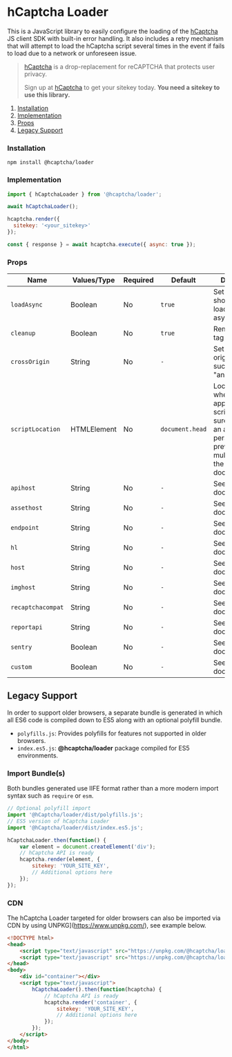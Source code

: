 # hCaptcha Loader

This is a JavaScript library to easily configure the loading of the [hCaptcha](https://www.hcaptcha.com) JS client SDK with built-in error handling. It also includes a retry mechanism that will attempt to load the hCaptcha script several times in the event if fails to load due to a network or unforeseen issue.

> [hCaptcha](https://www.hcaptcha.com) is a drop-replacement for reCAPTCHA that protects user privacy.
>
> Sign up at [hCaptcha](https://www.hcaptcha.com) to get your sitekey today. **You need a sitekey to use this library.**

1. [Installation](#installation)
2. [Implementation](#implementation)
3. [Props](#props)
3. [Legacy Support](#legacy-support)

### Installation
```
npm install @hcaptcha/loader
```

### Implementation

```js
import { hCaptchaLoader } from '@hcaptcha/loader';

await hCaptchaLoader();

hcaptcha.render({
  sitekey: '<your_sitekey>'
});

const { response } = await hcaptcha.execute({ async: true });
```

### Props
| Name              | Values/Type | Required | Default         | Description                                                                                                                                               |
|-------------------|-------------|----------|-----------------|-----------------------------------------------------------------------------------------------------------------------------------------------------------|
| `loadAsync`       | Boolean     | No       | `true`          | Set if the script should be loaded asynchronously.                                                                                                        |
| `cleanup`         | Boolean     | No       | `true`          | Remove script tag after setup.                                                                                                                            |
| `crossOrigin`     | String      | No       | `-`             | Set script cross origin attribute such as "anonymous".                                                                                                    |
| `scriptLocation`  | HTMLElement | No       | `document.head` | Location of where to append the script tag. Make sure to add it to an area that will persist to prevent loading multiple times in the same document view. |
| `apihost`         | String      | No       | `-`             | See enterprise docs.                                                                                                                                      |
| `assethost`       | String      | No       | `-`             | See enterprise docs.                                                                                                                                      |
| `endpoint`        | String      | No       | `-`             | See enterprise docs.                                                                                                                                      |
| `hl`              | String      | No       | `-`             | See enterprise docs.                                                                                                                                      |
| `host`            | String      | No       | `-`             | See enterprise docs.                                                                                                                                      |
| `imghost`         | String      | No       | `-`             | See enterprise docs.                                                                                                                                      |
| `recaptchacompat` | String      | No       | `-`             | See enterprise docs.                                                                                                                                      |
| `reportapi`       | String      | No       | `-`             | See enterprise docs.                                                                                                                                      |
| `sentry`          | Boolean     | No       | `-`             | See enterprise docs.                                                                                                                                      |
| `custom`          | Boolean     | No       | `-`             | See enterprise docs.                                                                                                                                      |



## Legacy Support
In order to support older browsers, a separate bundle is generated in which all ES6 code is compiled down to ES5 along with an optional polyfill bundle.

- `polyfills.js`: Provides polyfills for features not supported in older browsers.
- `index.es5.js`: **@hcaptcha/loader** package compiled for ES5 environments.

### Import Bundle(s)
Both bundles generated use IIFE format rather than a more modern import syntax such as `require` or `esm`.

```js
// Optional polyfill import
import '@hCaptcha/loader/dist/polyfills.js';
// ES5 version of hCaptcha Loader
import '@hCaptcha/loader/dist/index.es5.js';

hCaptchaLoader.then(function() {
    var element = document.createElement('div');
    // hCaptcha API is ready
    hcaptcha.render(element, {
        sitekey: 'YOUR_SITE_KEY',
        // Additional options here
    });
});

```

### CDN
The hCaptcha Loader targeted for older browsers can also be imported via CDN by using UNPKG](https://www.unpkg.com/), see example below.


```html
<!DOCTYPE html>
<head>
    <script type="text/javascript" src="https://unpkg.com/@hcaptcha/loader@latest/dist/polyfills.js"></script>
    <script type="text/javascript" src="https://unpkg.com/@hcaptcha/loader@latest/dist/index.es5.js"></script>
</head>
<body>
    <div id="container"></div>
    <script type="text/javascript">
        hCaptchaLoader().then(function(hcaptcha) {
            // hCaptcha API is ready
            hcaptcha.render('container', {
                sitekey: 'YOUR_SITE_KEY',
                // Additional options here
            });
        });
    </script>
</body>
</html>
```
